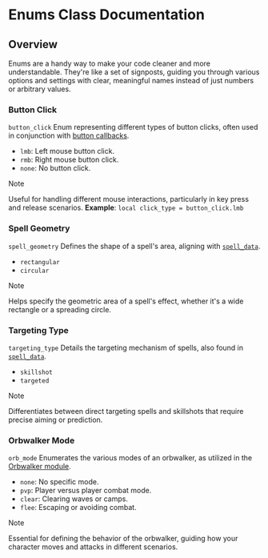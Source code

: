 # **Enums Class Documentation**

## Overview
Enums are a handy way to make your code cleaner and more understandable. They're like a set of signposts, guiding you through various options and settings with clear, meaningful names instead of just numbers or arbitrary values.

### Button Click
`button_click`
Enum representing different types of button clicks, often used in conjunction with [button callbacks](https://github.com/qqtnn/diablo_lua_documentation/wiki/Callbacks).
- `lmb`: Left mouse button click.
- `rmb`: Right mouse button click.
- `none`: No button click.

> [!NOTE]
> Useful for handling different mouse interactions, particularly in key press and release scenarios.
> **Example**: `local click_type = button_click.lmb`

### Spell Geometry
`spell_geometry`
Defines the shape of a spell's area, aligning with [`spell_data`](https://github.com/qqtnn/diablo_lua_documentation/wiki/Spell-Data).
- `rectangular`
- `circular`

> [!NOTE]
> Helps specify the geometric area of a spell's effect, whether it's a wide rectangle or a spreading circle.

### Targeting Type
`targeting_type`
Details the targeting mechanism of spells, also found in [`spell_data`](https://github.com/qqtnn/diablo_lua_documentation/wiki/Spell-Data).
- `skillshot`
- `targeted`

> [!NOTE]
> Differentiates between direct targeting spells and skillshots that require precise aiming or prediction.

### Orbwalker Mode
`orb_mode`
Enumerates the various modes of an orbwalker, as utilized in the [Orbwalker module](https://github.com/qqtnn/diablo_lua_documentation/wiki/Orbwalker).
- `none`: No specific mode.
- `pvp`: Player versus player combat mode.
- `clear`: Clearing waves or camps.
- `flee`: Escaping or avoiding combat.

> [!NOTE]
> Essential for defining the behavior of the orbwalker, guiding how your character moves and attacks in different scenarios.
